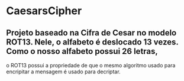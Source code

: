 # CaesarsCipher

## Projeto baseado na Cifra de Cesar no modelo **ROT13**. Nele, o alfabeto é deslocado 13 vezes. Como o nosso alfabeto possui 26 letras,
o ROT13 possui a propriedade de que o mesmo algoritmo usado para encripitar a mensagem é usado para decriptar.
